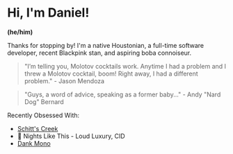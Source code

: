 # Hi, I'm Daniel!

**(he/him)**

Thanks for stopping by! I'm a native Houstonian, a full-time software developer, recent Blackpink stan, and aspiring boba connoiseur.

> "I’m telling you, Molotov cocktails work. Anytime I had a problem and I threw a Molotov cocktail, boom! Right away, I had a different problem." - Jason Mendoza

> "Guys, a word of advice, speaking as a former baby..." - Andy "Nard Dog" Bernard

Recently Obsessed With:

- [Schitt's Creek](https://www.netflix.com/title/80036165)
- 🎹 Nights Like This - Loud Luxury, CID
- [Dank Mono](https://gumroad.com/l/dank-mono)

<!-- Add commitment to social justice -->

<!-- TODO: Add a "How I work" describing my work style -->

